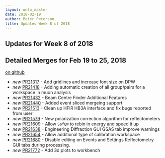 ```yaml
---
layout: onto_master
date: 2018-02-19
author: Peter Peterson
title: Updates Week 8 of 2018
---
```

Updates for Week 8 of 2018
--------------------------

Detailed Merges for Feb 19 to 25, 2018
--------------------------------------
[on github](https://github.com/mantidproject/mantid/pulls?q=is%3Apr+merged%3A2018-02-20..2018-02-25)

* *new* [PR21317](https://github.com/mantidproject/mantid/pull/21317) - Add gridlines and increase font size on DPW
* *new* [PR21418](https://github.com/mantidproject/mantid/pull/21418) - Adding automatic creation of all group/pairs for a workspace in muon analysis
* *new* [PR21432](https://github.com/mantidproject/mantid/pull/21432) - Beam Centre Finder Additional Features
* *new* [PR21440](https://github.com/mantidproject/mantid/pull/21440) - Added event sliced mergeing support
* *new* [PR21513](https://github.com/mantidproject/mantid/pull/21513) - Clean up HFIR HB3A interface and fix bugs reported from user
* *new* [PR21579](https://github.com/mantidproject/mantid/pull/21579) - New polarization correction algorithm for reflectometers
* *new* [PR21609](https://github.com/mantidproject/mantid/pull/21609) - Allow `SofQW` to rebin in energy and speed it up
* *new* [PR21638](https://github.com/mantidproject/mantid/pull/21638) - Engineering Diffraction GUI GSAS tab improve warnings
* *new* [PR21654](https://github.com/mantidproject/mantid/pull/21654) - Allow additional type of calibration workspace
* *new* [PR21680](https://github.com/mantidproject/mantid/pull/21680) - Disable editing on Events and Settings Reflectometry GUI tabs during processing.
* *new* [PR21772](https://github.com/mantidproject/mantid/pull/21772) - Add 3d plots to workbench

